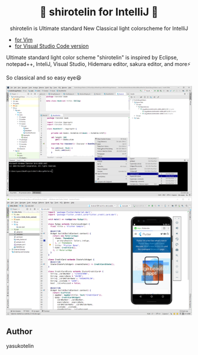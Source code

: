 <h1 align="center">🎉 shirotelin for IntelliJ 🎉</h1>

<p align="center">shirotelin is Ultimate standard New Classical light colorscheme for IntelliJ</p>

- [for Vim](https://github.com/yasukotelin/shirotelin)
- [for Visual Studio Code version](https://github.com/yasukotelin/shirotelin-vscode)

Ultimate standard light color scheme "shirotelin" is inspired by Eclipse, notepad++, InteliJ, Visual Studio, Hidemaru editor, sakura editor, and more⚡

So classical and so easy eye😆

<img src="./images/shirotelin-intellij.png" alt="shirotelin for IntelliJ">

<img src="./images/shirotelin-android-studio.png" alt="shirotelin for Android Studio">

## Author

yasukotelin
